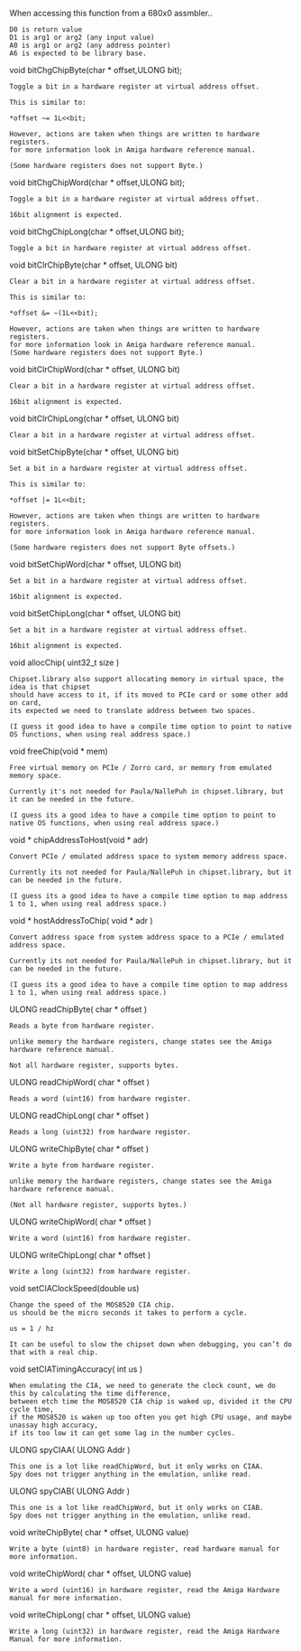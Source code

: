 
When accessing this function from a 680x0 assmbler..

	D0 is return value
	D1 is arg1 or arg2 (any input value)
	A0 is arg1 or arg2 (any address pointer)
	A6 is expected to be library base.

void bitChgChipByte(char * offset,ULONG bit);

	Toggle a bit in a hardware register at virtual address offset.

	This is similar to:

	*offset ~= 1L<<bit;

	However, actions are taken when things are written to hardware registers.
	for more information look in Amiga hardware reference manual.

	(Some hardware registers does not support Byte.)

void bitChgChipWord(char * offset,ULONG bit);

	Toggle a bit in a hardware register at virtual address offset.

	16bit alignment is expected.

void bitChgChipLong(char * offset,ULONG bit);

	Toggle a bit in hardware register at virtual address offset.

void bitClrChipByte(char * offset, ULONG bit)

	Clear a bit in a hardware register at virtual address offset.

	This is similar to:

	*offset &= ~(1L<<bit);

	However, actions are taken when things are written to hardware registers.
	for more information look in Amiga hardware reference manual.
	(Some hardware registers does not support Byte.)

void bitClrChipWord(char * offset, ULONG bit)

	Clear a bit in a hardware register at virtual address offset.

	16bit alignment is expected.

void bitClrChipLong(char * offset, ULONG bit)

	Clear a bit in a hardware register at virtual address offset.

void bitSetChipByte(char * offset, ULONG bit)

	Set a bit in a hardware register at virtual address offset.

	This is similar to:

	*offset |= 1L<<bit;

	However, actions are taken when things are written to hardware registers.
	for more information look in Amiga hardware reference manual.

	(Some hardware registers does not support Byte offsets.)

void bitSetChipWord(char * offset, ULONG bit)

	Set a bit in a hardware register at virtual address offset.

	16bit alignment is expected.

void bitSetChipLong(char * offset, ULONG bit)

	Set a bit in a hardware register at virtual address offset.

	16bit alignment is expected.

void allocChip( uint32_t size )

	Chipset.library also support allocating memory in virtual space, the idea is that chipset 
	should have access to it, if its moved to PCIe card or some other add on card, 
	its expected we need to translate address between two spaces.

	(I guess it good idea to have a compile time option to point to native OS functions, when using real address space.)

void freeChip(void * mem)

	Free virtual memory on PCIe / Zorro card, or memory from emulated memory space.

	Currently it's not needed for Paula/NallePuh in chipset.library, but it can be needed in the future.

	(I guess its a good idea to have a compile time option to point to native OS functions, when using real address space.)

void * chipAddressToHost(void * adr)

	Convert PCIe / emulated address space to system memory address space.

	Currently its not needed for Paula/NallePuh in chipset.library, but it can be needed in the future.

	(I guess its a good idea to have a compile time option to map address 1 to 1, when using real address space.)

void * hostAddressToChip( void * adr )

	Convert address space from system address space to a PCIe / emulated address space.

	Currently its not needed for Paula/NallePuh in chipset.library, but it can be needed in the future.
	
	(I guess its a good idea to have a compile time option to map address 1 to 1, when using real address space.)

ULONG readChipByte( char * offset )

	Reads a byte from hardware register.

	unlike memory the hardware registers, change states see the Amiga hardware reference manual.

	Not all hardware register, supports bytes.

ULONG readChipWord( char * offset )

	Reads a word (uint16) from hardware register.

ULONG readChipLong( char * offset )

	Reads a long (uint32) from hardware register.

ULONG writeChipByte( char * offset )

	Write a byte from hardware register.

	unlike memory the hardware registers, change states see the Amiga hardware reference manual.

	(Not all hardware register, supports bytes.)

ULONG writeChipWord( char * offset )

	Write a word (uint16) from hardware register.

ULONG writeChipLong( char * offset )

	Write a long (uint32) from hardware register.

void setCIAClockSpeed(double us)

	Change the speed of the MOS8520 CIA chip.
	us should be the micro seconds it takes to perform a cycle.

	us = 1 / hz

	It can be useful to slow the chipset down when debugging, you can’t do that with a real chip.

void setCIATimingAccuracy( int us )

	When emulating the CIA, we need to generate the clock count, we do this by calculating the time difference, 
	between etch time the MOS8520 CIA chip is waked up, divided it the CPU cycle time, 
	if the MOS8520 is waken up too often you get high CPU usage, and maybe unassay high accuracy,
	if its too low it can get some lag in the number cycles.

ULONG spyCIAA( ULONG Addr )

	This one is a lot like readChipWord, but it only works on CIAA.	
	Spy does not trigger anything in the emulation, unlike read.

ULONG spyCIAB( ULONG Addr )

	This one is a lot like readChipWord, but it only works on CIAB.
	Spy does not trigger anything in the emulation, unlike read.

void writeChipByte( char * offset, ULONG value)

	Write a byte (uint8) in hardware register, read hardware manual for more information.

void writeChipWord( char * offset, ULONG value)

	Write a word (uint16) in hardware register, read the Amiga Hardware manual for more information.

void writeChipLong( char * offset, ULONG value)

	Write a long (uint32) in hardware register, read the Amiga Hardware Manual for more information.

